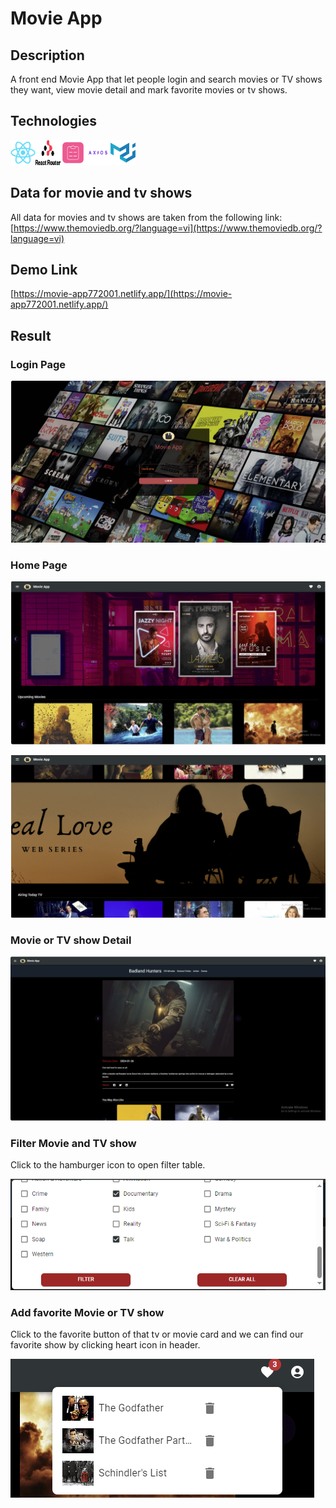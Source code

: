 # Movie App

## Description

A front end Movie App that let people login and search movies or TV shows they want, view movie detail and mark favorite movies or tv shows.

## Technologies

<p align="left"><a href="https://react.dev/" target="_blank"><img src="./images/React.png" alt="react" width="40" height="40"/></a><a href="https://reactrouter.com/en/main" target="_blank"><img src="./images/react-router-stacked-color.png" alt="react-router-dom" width="40" height="40"/></a><a href="https://react-hook-form.com/" target="_blank"><img src="./images/react-hook-form-logo-only.png" alt="react-hook-form" width="40" height="40"/></a><a href="https://axios-http.com/vi/docs/intro" target="_blank"><img src="./images/images.png" alt="axios" width="40" height="40"/></a><a href="https://mui.com/material-ui/migration/migration-v4/" target="_blank"><img src="./images/Material UI.png" alt="material ui" width="40" height="40"/></a></p>

## Data for movie and tv shows

All data for movies and tv shows are taken from the following link: [https://www.themoviedb.org/?language=vi](https://www.themoviedb.org/?language=vi)

## Demo Link

[https://movie-app772001.netlify.app/](https://movie-app772001.netlify.app/)

## Result

### Login Page

![](./images/Screenshot%202024-02-15%20102545.png)

### Home Page

![](./images/Screenshot%202024-02-15%20102639.png)

![](./images/Screenshot%202024-02-15%20102658.png)

### Movie or TV show Detail

![](./images/Screenshot%202024-02-15%20102725.png)

### Filter Movie and TV show

Click to the hamburger icon to open filter table.

![](./images/Screenshot%202024-02-15%20102805.png)

### Add favorite Movie or TV show

Click to the favorite button of that tv or movie card and we can find our favorite show by clicking heart icon in header.

![](./images/Screenshot%202024-02-15%20103513.png)
